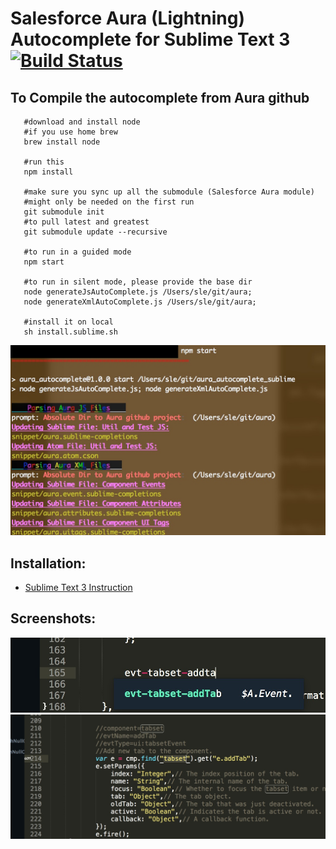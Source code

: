 # Salesforce Aura (Lightning)  Autocomplete for Sublime Text 3 [![Build Status](https://travis-ci.org/synle/aura_autocomplete_sublime.svg?branch=master)](https://travis-ci.org/synle/aura_autocomplete_sublime)

## To Compile the autocomplete from Aura github
```
   #download and install node
   #if you use home brew
   brew install node

   #run this
   npm install 

   #make sure you sync up all the submodule (Salesforce Aura module)
   #might only be needed on the first run
   git submodule init
   #to pull latest and greatest
   git submodule update --recursive

   #to run in a guided mode
   npm start
   
   #to run in silent mode, please provide the base dir
   node generateJsAutoComplete.js /Users/sle/git/aura;
   node generateXmlAutoComplete.js /Users/sle/git/aura;

   #install it on local
   sh install.sublime.sh
```
![](images/generate.jpg)



## Installation:
+ [Sublime Text 3 Instruction](https://github.com/synle/aura_autocomplete_sublime/blob/master/README.sublime.md)

## Screenshots:
![](images/evt1.jpg)
![](images/evt2.jpg)
